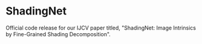 # ShadingNet
Official code release for our IJCV paper titled, "ShadingNet: Image Intrinsics by Fine-Grained Shading Decomposition".
